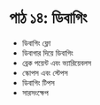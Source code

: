 # পাঠ ১৪: ডিবাগিং

* ডিবাগিং ফ্লো
* ডিবাগার দিয়ে ডিবাগিং
* ব্রেক পয়েন্ট এবং ভ্যারিয়েবলস
* স্কোপস এবং স্টেপস
* ডিবাগিং টিপস
* সারসংক্ষেপ


